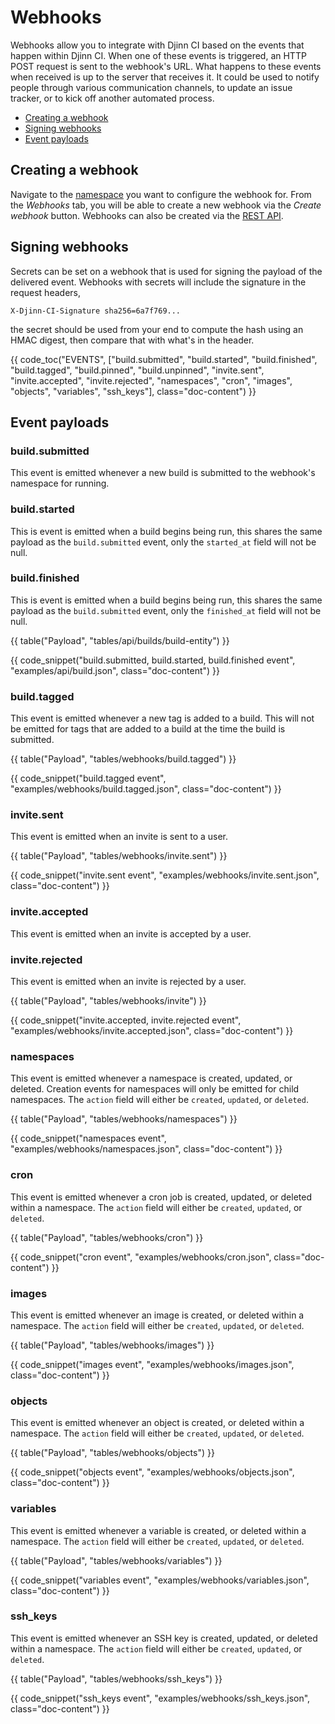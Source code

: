 <div class="doc-section" markdown>

# Webhooks

<div class="doc-content panel" markdown>
<div class="panel-body" markdown>

Webhooks allow you to integrate with Djinn CI based on the events that happen
within Djinn CI. When one of these events is triggered, an HTTP POST request
is sent to the webhook's URL. What happens to these events when received is up
to the server that receives it. It could be used to notify people through
various communication channels, to update an issue tracker, or to kick off
another automated process.

* [Creating a webhook](#creating-a-webhook)
* [Signing webhooks](#signing-webhooks)
* [Event payloads](#event-payloads)

## Creating a webhook

Navigate to the [namespace](/user/namespaces) you want to configure the webhook
for. From the *Webhooks* tab, you will be able to create a new webhook via the
*Create webhook* button. Webhooks can also be created via the
[REST API](/api/namespaces#create-namespace-webhook).

## Signing webhooks

Secrets can be set on a webhook that is used for signing the payload of the
delivered event. Webhooks with secrets will include the signature in the
request headers,

</div>

    X-Djinn-CI-Signature sha256=6a7f769...

<div class="panel-body" markdown>

the secret should be used from your end to compute the hash using an HMAC
digest, then compare that with what's in the header.

</div>
</div>
{{ code_toc("EVENTS", ["build.submitted",
	"build.started",
	"build.finished",
	"build.tagged",
	"build.pinned",
	"build.unpinned",
	"invite.sent",
	"invite.accepted",
	"invite.rejected",
	"namespaces",
	"cron",
	"images",
	"objects",
	"variables",
	"ssh_keys"], class="doc-content") }}

</div>

<div class="doc-section" markdown>

## Event payloads

<div class="doc-content panel" markdown>
<div class="panel-body" markdown>

### build.submitted

This event is emitted whenever a new build is submitted to the webhook's
namespace for running.

### build.started

This is event is emitted when a build begins being run, this shares the same
payload as the `build.submitted` event, only the `started_at` field will not be
null.

### build.finished

This is event is emitted when a build begins being run, this shares the same
payload as the `build.submitted` event, only the `finished_at` field will not be
null.

</div>

{{ table("Payload", "tables/api/builds/build-entity") }}

</div>

{{ code_snippet("build.submitted, build.started, build.finished event", "examples/api/build.json", class="doc-content") }}

</div>

<div class="doc-section" markdown>
<div class="doc-content panel" markdown>
<div class="panel-body" markdown>

### build.tagged

This event is emitted whenever a new tag is added to a build. This will not be
emitted for tags that are added to a build at the time the build is submitted.

</div>

{{ table("Payload", "tables/webhooks/build.tagged") }}

</div>

{{ code_snippet("build.tagged event", "examples/webhooks/build.tagged.json", class="doc-content") }}

</div>

<div class="doc-section" markdown>
<div class="doc-content panel" markdown>
<div class="panel-body" markdown>

### invite.sent

This event is emitted when an invite is sent to a user.

</div>

{{ table("Payload", "tables/webhooks/invite.sent") }}

</div>

{{ code_snippet("invite.sent event", "examples/webhooks/invite.sent.json", class="doc-content") }}

</div>

<div class="doc-section" markdown>
<div class="doc-content panel" markdown>
<div class="panel-body" markdown>

### invite.accepted

This event is emitted when an invite is accepted by a user.

### invite.rejected

This event is emitted when an invite is rejected by a user.

</div>

{{ table("Payload", "tables/webhooks/invite") }}

</div>

{{ code_snippet("invite.accepted, invite.rejected event", "examples/webhooks/invite.accepted.json", class="doc-content") }}

</div>

<div class="doc-section" markdown>
<div class="doc-content panel" markdown>
<div class="panel-body" markdown>

### namespaces

This event is emitted whenever a namespace is created, updated, or deleted.
Creation events for namespaces will only be emitted for child namespaces.
The `action` field will either be `created`, `updated`, or `deleted`.

</div>

{{ table("Payload", "tables/webhooks/namespaces") }}

</div>

{{ code_snippet("namespaces event", "examples/webhooks/namespaces.json", class="doc-content") }}

</div>

<div class="doc-section" markdown>
<div class="doc-content panel" markdown>
<div class="panel-body" markdown>

### cron

This event is emitted whenever a cron job is created, updated, or deleted within
a namespace. The `action` field will either be `created`, `updated`, or
`deleted`.

</div>

{{ table("Payload", "tables/webhooks/cron") }}

</div>

{{ code_snippet("cron event", "examples/webhooks/cron.json", class="doc-content") }}

</div>

<div class="doc-section" markdown>
<div class="doc-content panel" markdown>
<div class="panel-body" markdown>

### images

This event is emitted whenever an image is created, or deleted within a
namespace. The `action` field will either be `created`, `updated`, or
`deleted`.

</div>

{{ table("Payload", "tables/webhooks/images") }}

</div>

{{ code_snippet("images event", "examples/webhooks/images.json", class="doc-content") }}

</div>

<div class="doc-section" markdown>
<div class="doc-content panel" markdown>
<div class="panel-body" markdown>

### objects

This event is emitted whenever an object is created, or deleted within a
namespace. The `action` field will either be `created`, `updated`, or
`deleted`.

</div>

{{ table("Payload", "tables/webhooks/objects") }}

</div>

{{ code_snippet("objects event", "examples/webhooks/objects.json", class="doc-content") }}

</div>

<div class="doc-section" markdown>
<div class="doc-content panel" markdown>
<div class="panel-body" markdown>

### variables

This event is emitted whenever a variable is created, or deleted within a
namespace. The `action` field will either be `created`, `updated`, or
`deleted`.

</div>

{{ table("Payload", "tables/webhooks/variables") }}

</div>

{{ code_snippet("variables event", "examples/webhooks/variables.json", class="doc-content") }}

</div>

<div class="doc-section" markdown>
<div class="doc-content panel" markdown>
<div class="panel-body" markdown>

### ssh_keys

This event is emitted whenever an SSH key is created, updated, or deleted
within a namespace. The `action` field will either be `created`, `updated`, or
`deleted`.

</div>

{{ table("Payload", "tables/webhooks/ssh_keys") }}

</div>

{{ code_snippet("ssh_keys event", "examples/webhooks/ssh_keys.json", class="doc-content") }}

</div>
